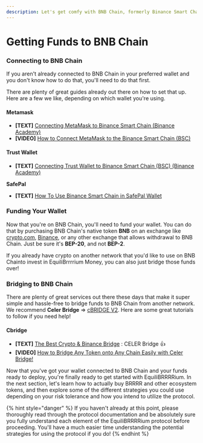 ```yaml
---
description: Let's get comfy with BNB Chain, formerly Binance Smart Chain (BSC).
---
```


# Getting Funds to BNB Chain

### Connecting to BNB Chain

If you aren't already connected to BNB Chain in your preferred wallet and you don't know how to do that, you'll need to do that first.

There are plenty of great guides already out there on how to set that up. Here are a few we like, depending on which wallet you're using.

#### Metamask

* **\[TEXT]** [Connecting MetaMask to Binance Smart Chain (Binance Academy)](https://academy.binance.com/en/articles/connecting-metamask-to-binance-smart-chain)
* **\[VIDEO]** [How to Connect MetaMask to the Binance Smart Chain (BSC)](https://www.youtube.com/watch?v=HVH6wpaHcDI)

#### Trust Wallet

* **\[TEXT]** [Connecting Trust Wallet to Binance Smart Chain (BSC) (Binance Academy)](https://academy.binance.com/en/articles/connecting-trust-wallet-to-binance-smart-chain-bsc)

**SafePal**

* **\[TEXT]** [How To Use Binance Smart Chain in SafePal Wallet](https://blog.safepal.io/binance-smart-chain-x-safepal/)

### Funding Your Wallet

Now that you're on BNB Chain, you'll need to fund your wallet. You can do that by purchasing BNB Chain's native token **BNB** on an exchange like [crypto.com](https://crypto.com/eea/), [Binance](https://www.binance.com), or any other exchange that allows withdrawal to BNB Chain. Just be sure it's **BEP-20**, and not **BEP-2**.

If you already have crypto on another network that you'd like to use on BNB Chainto invest in EquiliBrrrrium Money, you can also just bridge those funds over!

### Bridging to BNB Chain

There are plenty of great services out there these days that make it super simple and hassle-free to bridge funds to BNB Chain from another network. We recommend **Celer Bridge** => [cBRIDGE V2](https://cbridge.celer.network/#/transfer). Here are some great tutorials to follow if you need help!

#### **Cbridge**

* **\[TEXT]** [The Best Crypto & Binance Bridge](https://cbridge-docs.celer.network/tutorial/cross-chain-transfer) : CELER Bridge :thumbsup:
* **\[VIDEO]** [How to Bridge Any Token onto Any Chain Easily with Celer Bridge! ](https://www.youtube.com/watch?v=DWwVCZ5OiKg)

Now that you've got your wallet connected to BNB Chain and your funds ready to deploy, you're finally ready to get started with EquiliBRRRRium. In the next section, let's learn how to actually buy BRRRR and other ecosystem tokens, and then explore some of the different strategies you could use depending on your risk tolerance and how you intend to utilize the protocol.

{% hint style="danger" %}
If you haven't already at this point, please thoroughly read through the protocol documentation and be absolutely sure you fully understand each element of the EquiliBRRRRium protocol before proceeding. You'll have a much easier time understanding the potential strategies for using the protocol if you do!
{% endhint %}
